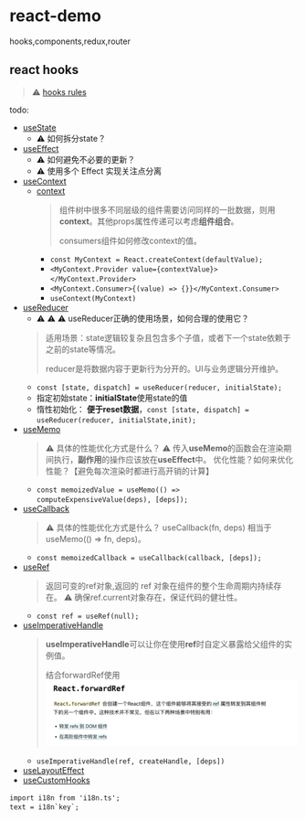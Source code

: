 # react-demo
hooks,components,redux,router

## react hooks
> ⚠️ [hooks rules](https://zh-hans.reactjs.org/docs/hooks-rules.html)

todo:
- [useState](https://reactjs.org/docs/hooks-reference.html#usestate)
  - ⚠️ 如何拆分state？
- [useEffect](https://reactjs.org/docs/hooks-reference.html#useeffect)
  - ⚠️ 如何避免不必要的更新？
  - ⚠️ 使用多个 Effect 实现关注点分离
- [useContext](https://reactjs.org/docs/hooks-reference.html#usecontext)
  - [context](https://zh-hans.reactjs.org/docs/context.html)
    > 组件树中很多不同层级的组件需要访问同样的一批数据，则用**context**。其他props属性传递可以考虑**组件组合**。
    > 
    > consumers组件如何修改context的值。
    - `const MyContext = React.createContext(defaultValue);`
    - `<MyContext.Provider value={contextValue}></MyContext.Provider>`
    - `<MyContext.Consumer>{(value) => {}}</MyContext.Consumer>`
    - `useContext(MyContext)`
- [useReducer](https://reactjs.org/docs/hooks-reference.html#usereducer)
  - ⚠️ ⚠️ ⚠️ useReducer正确的使用场景，如何合理的使用它？
  > 适用场景：state逻辑较复杂且包含多个子值，或者下一个state依赖于之前的state等情况。
  >
  > reducer是将数据内容于更新行为分开的。UI与业务逻辑分开维护。
  - `const [state, dispatch] = useReducer(reducer, initialState);`
  - 指定初始state：**initialState**使用state的值
  - 惰性初始化： **便于reset数据**，`const [state, dispatch] = useReducer(reducer, initialState,init);`
- [useMemo](https://reactjs.org/docs/hooks-reference.html#usememo)
  > ⚠️ 具体的性能优化方式是什么？
  > ⚠️ 传入**useMemo**的函数会在渲染期间执行，**副作用**的操作应该放在**useEffect**中。
  > 优化性能？如何来优化性能？【避免每次渲染时都进行高开销的计算】
  - `const memoizedValue = useMemo(() => computeExpensiveValue(deps), [deps]);`
- [useCallback](https://reactjs.org/docs/hooks-reference.html#usecallback)
  > ⚠️ 具体的性能优化方式是什么？
  > useCallback(fn, deps) 相当于 useMemo(() => fn, deps)。
  - `const memoizedCallback = useCallback(callback, [deps]);`
- [useRef](https://reactjs.org/docs/hooks-reference.html#useref)
  > 返回可变的ref对象,返回的 ref 对象在组件的整个生命周期内持续存在。
  > ⚠️ 确保ref.current对象存在，保证代码的健壮性。
  - `const ref = useRef(null);`
- [useImperativeHandle](https://zh-hans.reactjs.org/docs/hooks-reference.html#useimperativehandle)
  > **useImperativeHandle**可以让你在使用**ref**时自定义暴露给父组件的实例值。
  > 
  > 结合forwardRef使用 ![](public/forwardRef.png)
  - `useImperativeHandle(ref, createHandle, [deps])`
- [useLayoutEffect](https://reactjs.org/docs/hooks-reference.html#uselayouteffect)
- [useCustomHooks](https://reactjs.org/docs/hooks-custom.html#extracting-a-custom-hook)

```
import i18n from 'i18n.ts';
text = i18n`key`;
```
